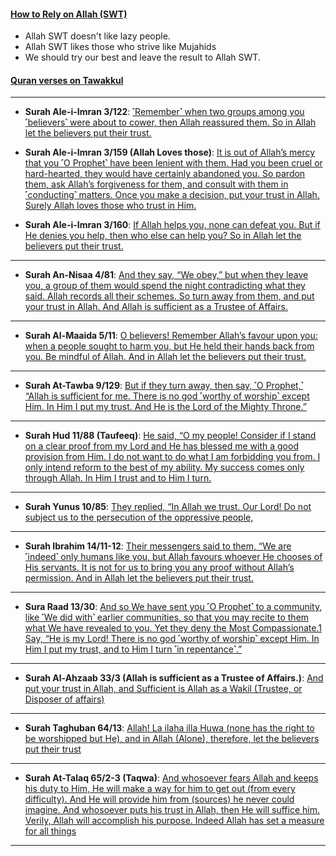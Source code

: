 #### [How to Rely on Allah (SWT)](https://www.youtube.com/shorts/RoGI9xMJJaI)
* Allah SWT doesn't like lazy people.
* Allah SWT likes those who strive like Mujahids
* We should try our best and leave the result to Allah SWT.

#### [Quran verses on Tawakkul](https://myislam.org/quran-verses/tawakkul/)

***

* __Surah Ale-i-Imran 3/122__: [˹Remember˺ when two groups among you ˹believers˺ were about to cower, then Allah reassured them. So in Allah let the believers put their trust.](https://quranwbw.com/3#122)

* __Surah Ale-i-Imran 3/159 (Allah Loves those)__: [It is out of Allah’s mercy that you ˹O Prophet˺ have been lenient with them. Had you been cruel or hard-hearted, they would have certainly abandoned you. So pardon them, ask Allah’s forgiveness for them, and consult with them in ˹conducting˺ matters. Once you make a decision, put your trust in Allah. Surely Allah loves those who trust in Him.](https://quranwbw.com/3#159)

* __Surah Ale-i-Imran 3/160__: [If Allah helps you, none can defeat you. But if He denies you help, then who else can help you? So in Allah let the believers put their trust.](https://quranwbw.com/3#160)

***

* __Surah An-Nisaa 4/81__: [And they say, “We obey,” but when they leave you, a group of them would spend the night contradicting what they said. Allah records all their schemes. So turn away from them, and put your trust in Allah. And Allah is sufficient as a Trustee of Affairs.](https://quranwbw.com/4#81)

***

* __Surah Al-Maaida 5/11__: [O believers! Remember Allah’s favour upon you: when a people sought to harm you, but He held their hands back from you. Be mindful of Allah. And in Allah let the believers put their trust.](https://quranwbw.com/5#11)

***

* __Surah At-Tawba 9/129__: [But if they turn away, then say, ˹O Prophet,˺ “Allah is sufficient for me. There is no god ˹worthy of worship˺ except Him. In Him I put my trust. And He is the Lord of the Mighty Throne.”](https://quranwbw.com/9#129)

***

* __Surah Hud 11/88 (Taufeeq)__: [He said, “O my people! Consider if I stand on a clear proof from my Lord and He has blessed me with a good provision from Him. I do not want to do what I am forbidding you from. I only intend reform to the best of my ability. My success comes only through Allah. In Him I trust and to Him I turn.](https://quranwbw.com/11/88)
  
***

* __Surah Yunus 10/85__: [They replied, “In Allah we trust. Our Lord! Do not subject us to the persecution of the oppressive people,](https://quranwbw.com/10#85)

***

* __Surah Ibrahim 14/11-12__: [Their messengers said to them, “We are ˹indeed˺ only humans like you, but Allah favours whoever He chooses of His servants. It is not for us to bring you any proof without Allah’s permission. And in Allah let the believers put their trust.](https://quranwbw.com/14#11-12)

***

* __Sura Raad 13/30__: [And so We have sent you ˹O Prophet˺ to a community, like ˹We did with˺ earlier communities, so that you may recite to them what We have revealed to you. Yet they deny the Most Compassionate.1 Say, “He is my Lord! There is no god ˹worthy of worship˺ except Him. In Him I put my trust, and to Him I turn ˹in repentance˺.”](https://quranwbw.com/13/30)
  
***

* __Surah Al-Ahzaab 33/3 (Allah is sufficient as a Trustee of Affairs.)__: [And put your trust in Allah, and Sufficient is Allah as a Wakil (Trustee, or Disposer of affairs)](https://quranwbw.com/33#3)

***

* __Surah Taghuban 64/13__: [Allah! La ilaha illa Huwa (none has the right to be worshipped but He), and in Allah (Alone), therefore, let the believers put their trust](https://quranwbw.com/64#13)

***

* __Surah At-Talaq 65/2-3 (Taqwa)__: [And whosoever fears Allah and keeps his duty to Him, He will make a way for him to get out (from every difficulty). And He will provide him from (sources) he never could imagine. And whosoever puts his trust in Allah, then He will suffice him. Verily, Allah will accomplish his purpose. Indeed Allah has set a measure for all things](https://quranwbw.com/65#2-3)

*** 
